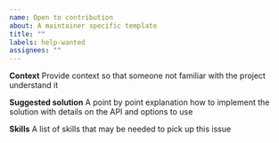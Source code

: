 ```yaml
---
name: Open to contribution
about: A maintainer specific template
title: ""
labels: help-wanted
assignees: ""
---
```


**Context**
Provide context so that someone not familiar with the project understand it

**Suggested solution**
A point by point explanation how to implement the solution
with details on the API and options to use

**Skills**
A list of skills that may be needed to pick up this issue
